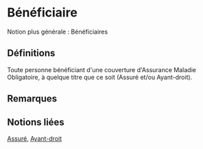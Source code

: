 # Bénéficiaire 
<!-- SPDX-License-Identifier: MPL-2.0 -->

Notion plus générale : Bénéficiaires

## Définitions

Toute personne bénéficiant d'une couverture d'Assurance Maladie Obligatoire, à quelque titre que ce soit (Assuré et/ou Ayant-droit).

## Remarques

## Notions liées

[Assuré](assure.md), [Ayant-droit](ayant_droit.md)

